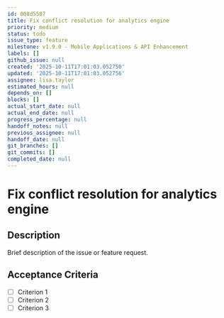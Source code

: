 ```yaml
---
id: 008d5587
title: Fix conflict resolution for analytics engine
priority: medium
status: todo
issue_type: feature
milestone: v1.9.0 - Mobile Applications & API Enhancement
labels: []
github_issue: null
created: '2025-10-11T17:01:03.052750'
updated: '2025-10-11T17:01:03.052756'
assignee: lisa.taylor
estimated_hours: null
depends_on: []
blocks: []
actual_start_date: null
actual_end_date: null
progress_percentage: null
handoff_notes: null
previous_assignee: null
handoff_date: null
git_branches: []
git_commits: []
completed_date: null
---
```


# Fix conflict resolution for analytics engine

## Description

Brief description of the issue or feature request.

## Acceptance Criteria

- [ ] Criterion 1
- [ ] Criterion 2
- [ ] Criterion 3